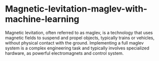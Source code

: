 # Magnetic-levitation-maglev-with-machine-learning
Magnetic levitation, often referred to as maglev, is a technology that uses magnetic fields to suspend and propel objects, typically trains or vehicles, without physical contact with the ground. Implementing a full maglev system is a complex engineering task and typically involves specialized hardware, as powerful electromagnets and control system.
